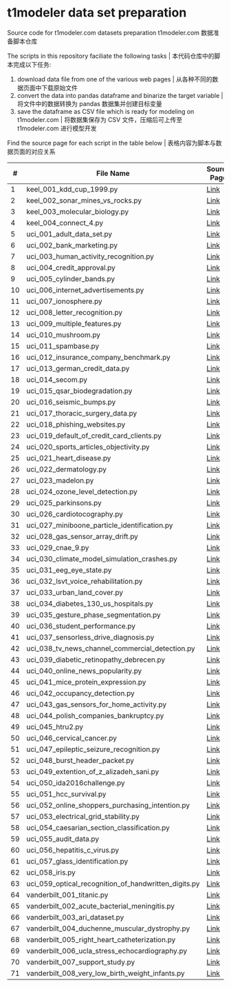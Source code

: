# t1modeler data set preparation
Source code for t1modeler.com datasets preparation
t1modeler.com 数据准备脚本仓库

The scripts in this repository faciliate the following tasks | 本代码仓库中的脚本完成以下任务:

1. download data file from one of the various web pages | 从各种不同的数据页面中下载原始文件
2. convert the data into pandas dataframe and binarize the target variable | 将文件中的数据转换为 pandas 数据集并创建目标变量
3. save the dataframe as CSV file which is ready for modeling on t1modeler.com | 将数据集保存为 CSV 文件，压缩后可上传至 t1modeler.com 进行模型开发

Find the source page for each script in the table below | 表格内容为脚本与数据页面的对应关系

| #  | File Name | Source Page |
|----|-----------|-------------|
| 1  | keel_001_kdd_cup_1999.py | [Link](https://sci2s.ugr.es/keel/dataset.php?cod=196) |
| 2  | keel_002_sonar_mines_vs_rocks.py | [Link](https://sci2s.ugr.es/keel/dataset.php?cod=85) |
| 3  | keel_003_molecular_biology.py | [Link](https://sci2s.ugr.es/keel/dataset.php?cod=181) |
| 4  | keel_004_connect_4.py | [Link](https://sci2s.ugr.es/keel/dataset.php?cod=193) |
| 5  | uci_001_adult_data_set.py | [Link](https://archive.ics.uci.edu/ml/datasets/Adult) |
| 6  | uci_002_bank_marketing.py | [Link](https://archive.ics.uci.edu/ml/datasets/Bank+Marketing) |
| 7  | uci_003_human_activity_recognition.py | [Link](https://archive.ics.uci.edu/ml/datasets/Human+Activity+Recognition+Using+Smartphones) |
| 8  | uci_004_credit_approval.py | [Link](https://archive.ics.uci.edu/ml/datasets/Credit+Approval) |
| 9  | uci_005_cylinder_bands.py | [Link](https://archive.ics.uci.edu/ml/datasets/Cylinder+Bands) |
| 10 | uci_006_internet_advertisements.py | [Link](https://archive.ics.uci.edu/ml/datasets/Internet+Advertisements) |
| 11 | uci_007_ionosphere.py | [Link](https://archive.ics.uci.edu/ml/datasets/Ionosphere) |
| 12 | uci_008_letter_recognition.py | [Link](https://archive.ics.uci.edu/ml/datasets/Letter+Recognition) |
| 13 | uci_009_multiple_features.py | [Link](https://archive.ics.uci.edu/ml/datasets/Multiple+Features) |
| 14 | uci_010_mushroom.py | [Link](https://archive.ics.uci.edu/ml/datasets/Mushroom) |
| 15 | uci_011_spambase.py | [Link](https://archive.ics.uci.edu/ml/datasets/Spambase) |
| 16 | uci_012_insurance_company_benchmark.py | [Link](https://archive.ics.uci.edu/ml/datasets/Insurance+Company+Benchmark+%28COIL+2000%29) |
| 17 | uci_013_german_credit_data.py | [Link](https://archive.ics.uci.edu/ml/datasets/Statlog+%28German+Credit+Data%29) |
| 18 | uci_014_secom.py | [Link](https://archive.ics.uci.edu/ml/datasets/SECOM) |
| 19 | uci_015_qsar_biodegradation.py | [Link](https://archive.ics.uci.edu/ml/datasets/QSAR+biodegradation) |
| 20 | uci_016_seismic_bumps.py | [Link](https://archive.ics.uci.edu/ml/datasets/seismic-bumps) |
| 21 | uci_017_thoracic_surgery_data.py | [Link](https://archive.ics.uci.edu/ml/datasets/Thoracic+Surgery+Data) |
| 22 | uci_018_phishing_websites.py | [Link](https://archive.ics.uci.edu/ml/datasets/Phishing+Websites) |
| 23 | uci_019_default_of_credit_card_clients.py | [Link](https://archive.ics.uci.edu/ml/datasets/default+of+credit+card+clients) |
| 24 | uci_020_sports_articles_objectivity.py | [Link](https://archive.ics.uci.edu/ml/datasets/Sports+articles+for+objectivity+analysis) |
| 25 | uci_021_heart_disease.py | [Link](https://archive.ics.uci.edu/ml/datasets/Heart+Disease) |
| 26 | uci_022_dermatology.py | [Link](https://archive.ics.uci.edu/ml/datasets/Dermatology) |
| 27 | uci_023_madelon.py | [Link](https://archive.ics.uci.edu/ml/datasets/Madelon) |
| 28 | uci_024_ozone_level_detection.py | [Link](https://archive.ics.uci.edu/ml/datasets/Ozone+Level+Detection) |
| 29 | uci_025_parkinsons.py | [Link](https://archive.ics.uci.edu/ml/datasets/Parkinsons) |
| 30 | uci_026_cardiotocography.py | [Link](https://archive.ics.uci.edu/ml/datasets/Cardiotocography) |
| 31 | uci_027_miniboone_particle_identification.py | [Link](https://archive.ics.uci.edu/ml/datasets/MiniBooNE+particle+identification) |
| 32 | uci_028_gas_sensor_array_drift.py | [Link](https://archive.ics.uci.edu/ml/datasets/Gas+Sensor+Array+Drift+Dataset) |
| 33 | uci_029_cnae_9.py | [Link](https://archive.ics.uci.edu/ml/datasets/CNAE-9) |
| 34 | uci_030_climate_model_simulation_crashes.py | [Link](https://archive.ics.uci.edu/ml/datasets/Climate+Model+Simulation+Crashes) |
| 35 | uci_031_eeg_eye_state.py | [Link](https://archive.ics.uci.edu/ml/datasets/EEG+Eye+State) |
| 36 | uci_032_lsvt_voice_rehabilitation.py | [Link](https://archive.ics.uci.edu/ml/datasets/LSVT+Voice+Rehabilitation) |
| 37 | uci_033_urban_land_cover.py | [Link](https://archive.ics.uci.edu/ml/datasets/Urban+Land+Cover) |
| 38 | uci_034_diabetes_130_us_hospitals.py | [Link](https://archive.ics.uci.edu/ml/datasets/Diabetes+130-US+hospitals+for+years+1999-2008) |
| 39 | uci_035_gesture_phase_segmentation.py | [Link](https://archive.ics.uci.edu/ml/datasets/Gesture+Phase+Segmentation) |
| 40 | uci_036_student_performance.py | [Link](https://archive.ics.uci.edu/ml/datasets/Student+Performance) |
| 41 | uci_037_sensorless_drive_diagnosis.py | [Link](https://archive.ics.uci.edu/ml/datasets/Dataset+for+Sensorless+Drive+Diagnosis) |
| 42 | uci_038_tv_news_channel_commercial_detection.py | [Link](https://archive.ics.uci.edu/ml/datasets/TV+News+Channel+Commercial+Detection+Dataset) |
| 43 | uci_039_diabetic_retinopathy_debrecen.py | [Link](https://archive.ics.uci.edu/ml/datasets/Diabetic+Retinopathy+Debrecen+Data+Set) |
| 44 | uci_040_online_news_popularity.py | [Link](https://archive.ics.uci.edu/ml/datasets/Online+News+Popularity) |
| 45 | uci_041_mice_protein_expression.py | [Link](https://archive.ics.uci.edu/ml/datasets/Mice+Protein+Expression) |
| 46 | uci_042_occupancy_detection.py | [Link](https://archive.ics.uci.edu/ml/datasets/Occupancy+Detection+) |
| 47 | uci_043_gas_sensors_for_home_activity.py | [Link](https://archive.ics.uci.edu/ml/datasets/Gas+sensors+for+home+activity+monitoring) |
| 48 | uci_044_polish_companies_bankruptcy.py | [Link](https://archive.ics.uci.edu/ml/datasets/Polish+companies+bankruptcy+data) |
| 49 | uci_045_htru2.py | [Link](https://archive.ics.uci.edu/ml/datasets/HTRU2) |
| 50 | uci_046_cervical_cancer.py | [Link](https://archive.ics.uci.edu/ml/datasets/Cervical+cancer+%28Risk+Factors%29) |
| 51 | uci_047_epileptic_seizure_recognition.py | [Link](https://archive.ics.uci.edu/ml/datasets/Epileptic+Seizure+Recognition) |
| 52 | uci_048_burst_header_packet.py | [Link](https://archive.ics.uci.edu/ml/datasets/Burst+Header+Packet+%28BHP%29+flooding+attack+on+Optical+Burst+Switching+%28OBS%29+Network) |
| 53 | uci_049_extention_of_z_alizadeh_sani.py | [Link](https://archive.ics.uci.edu/ml/datasets/extention+of+Z-Alizadeh+sani+dataset) |
| 54 | uci_050_ida2016challenge.py | [Link](https://archive.ics.uci.edu/ml/datasets/IDA2016Challenge) |
| 55 | uci_051_hcc_survival.py | [Link](https://archive.ics.uci.edu/ml/datasets/HCC+Survival) |
| 56 | uci_052_online_shoppers_purchasing_intention.py | [Link](https://archive.ics.uci.edu/ml/datasets/Online+Shoppers+Purchasing+Intention+Dataset) |
| 57 | uci_053_electrical_grid_stability.py | [Link](https://archive.ics.uci.edu/ml/datasets/Electrical+Grid+Stability+Simulated+Data+) |
| 58 | uci_054_caesarian_section_classification.py | [Link](https://archive.ics.uci.edu/ml/datasets/Caesarian+Section+Classification+Dataset) |
| 59 | uci_055_audit_data.py | [Link](https://archive.ics.uci.edu/ml/datasets/Audit+Data) |
| 60 | uci_056_hepatitis_c_virus.py | [Link](https://archive.ics.uci.edu/ml/datasets/Hepatitis+C+Virus+%28HCV%29+for+Egyptian+patients) |
| 61 | uci_057_glass_identification.py | [Link](https://archive.ics.uci.edu/ml/datasets/glass+identification) |
| 62 | uci_058_iris.py | [Link](https://archive.ics.uci.edu/ml/datasets/iris) |
| 63 | uci_059_optical_recognition_of_handwritten_digits.py | [Link](http://archive.ics.uci.edu/ml/datasets/optical+recognition+of+handwritten+digits) |
| 64 | vanderbilt_001_titanic.py | [Link](http://biostat.mc.vanderbilt.edu/wiki/pub/Main/DataSets/titanic.html) |
| 65 | vanderbilt_002_acute_bacterial_meningitis.py | [Link](http://biostat.mc.vanderbilt.edu/wiki/pub/Main/DataSets/abm.html) |
| 66 | vanderbilt_003_ari_dataset.py | [Link](http://biostat.mc.vanderbilt.edu/wiki/bin/view/Main/AriDescription) |
| 67 | vanderbilt_004_duchenne_muscular_dystrophy.py | [Link](http://biostat.mc.vanderbilt.edu/wiki/pub/Main/DataSets/dmd.html) |
| 68 | vanderbilt_005_right_heart_catheterization.py | [Link](http://biostat.mc.vanderbilt.edu/wiki/pub/Main/DataSets/rhc.html) |
| 69 | vanderbilt_006_ucla_stress_echocardiography.py | [Link](http://biostat.mc.vanderbilt.edu/wiki/pub/Main/DataSets/stressEcho.html) |
| 70 | vanderbilt_007_support_study.py | [Link](http://biostat.mc.vanderbilt.edu/wiki/Main/SupportDesc) |
| 71 | vanderbilt_008_very_low_birth_weight_infants.py | [Link](http://biostat.mc.vanderbilt.edu/wiki/pub/Main/DataSets/vlbw.html) |
